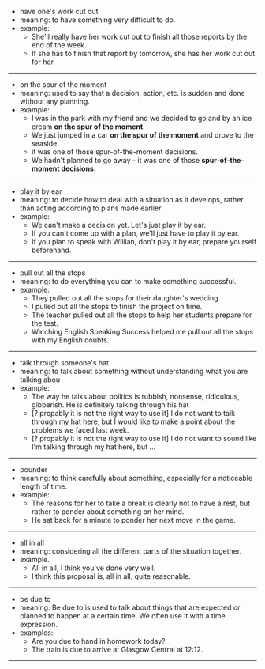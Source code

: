 - have one's work cut out
- meaning: to have something very difficult to do.
- example:
    - She'll really have her work cut out to finish all those reports by the end of the week.
    - If she has to finish that report by tomorrow, she has her work cut out for her.

---
- on the spur of the moment
- meaning: used to say that a decision, action, etc. is sudden and done without any planning.
- example:
    - I was in the park with my friend and we decided to go and by an ice cream **on the spur of the moment**.
    - We just jumped in a car **on the spur of the moment** and drove to the seaside.
    - it was one of those spur-of-the-moment decisions.
    - We hadn't planned to go away - it was one of those **spur-of-the-moment decisions**.

---
- play it by ear
- meaning: to decide how to deal with a situation as it develops, rather than acting according to plans made earlier.
- example:
    - We can't make a decision yet. Let's just play it by ear.
    - If you can't come up with a plan, we'll just have to play it by ear.
    - If you plan to speak with Willian, don't play it by ear, prepare yourself beforehand.

---
- pull out all the stops
- meaning: to do everything you can to make something successful.
- example:
    - They pulled out all the stops for their daughter's wedding.
    - I pulled out all the stops to finish the project on time.
    - The teacher pulled out all the stops to help her students prepare for the test.
    - Watching English Speaking Success helped me pull out all the stops with my English doubts.

---
- talk through someone's hat
- meaning: to talk about something without understanding what you are talking abou
- example:
    - The way he talks about politics is rubbish, nonsense, ridiculous, gibberish. He is definitely talking through his hat
    - [? propably it is not the right way to use it] I do not want to talk through my hat here, but I would like to make a point about the problems we faced last week.
    - [? propably it is not the right way to use it] I do not want to sound like I'm talking through my hat here, but ...

---
- pounder
- meaning: to think carefully about something, especially for a noticeable length of time.
- example:
    - The reasons for her to take a break is clearly not to have a rest, but rather to ponder about something on her mind.
    - He sat back for a minute to ponder her next move in the game.

---
- all in all
- meaning: considering all the different parts of the situation together.
- example.
    - All in all, I think you've done very well.
    - I think this proposal is, all in all, quite reasonable.

---
- be due to
- meaning: Be due to is used to talk about things that are expected or planned to happen at a certain time. We often use it with a time expression.
- examples:
    - Are you due to hand in homework today?
    - The train is due to arrive at Glasgow Central at 12:12.


---